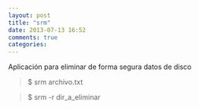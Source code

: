 ```yaml
---
layout: post
title: "srm"
date: 2013-07-13 16:52
comments: true
categories: 
---
```

Aplicación para eliminar de forma segura datos de disco

>$ srm archivo.txt

>$ srm -r dir_a_eliminar

